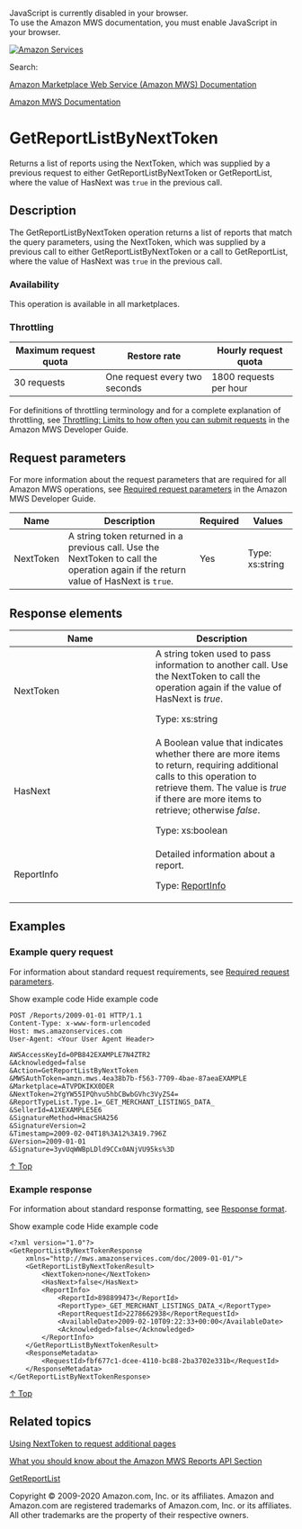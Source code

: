 <div id="MWSDX_noscript">

JavaScript is currently disabled in your browser.  
To use the Amazon MWS documentation, you must enable JavaScript in your
browser.

</div>

<div id="MWSDX_divtop">

[![Amazon
Services](https://images-na.ssl-images-amazon.com/images/G/08/mwsportal/fr_FR/amazonservices.gif "Amazon Services")](http://services.amazon.fr)

<div id="MWSDX_search">

<span id="MWSDX_searchlbl">Search:</span>

</div>

  
<span id="MWSDX_titlebar">[Amazon Marketplace Web Service (Amazon MWS)
Documentation](https://developer.amazonservices.fr/gp/mws/docs.html)</span>

</div>

<div id="MWSDX_divbottom">

<div id="MWSDX_divleft">

<div id="MWSDX_toc">

</div>

</div>

<div id="MWSDX_divright">

<div id="MWSDX_content">

<span id="MWSDX_breadcrumbs">[Amazon MWS
Documentation](https://developer.amazonservices.fr/gp/mws/docs.html)</span>

<div id="Reports_GetReportListByNextToken" class="nested0">

# GetReportListByNextToken

<div class="body">

<span class="ph"> Returns a list of reports using the <span
class="keyword parmname">NextToken</span>, which was supplied by a
previous request to either <span
class="keyword apiname">GetReportListByNextToken</span> or <span
class="keyword apiname">GetReportList</span>, where the value of <span
class="keyword parmname">HasNext</span> was `true` in the previous
call.</span>

</div>

<div id="Description" class="topic concept nested1">

## Description

<div class="body conbody">

The <span id="Description__GetReportListByNextToken"
class="keyword apiname">GetReportListByNextToken</span> operation
returns a list of reports that match the query parameters, using the
<span class="keyword parmname">NextToken</span>, which was supplied by a
previous call to either <span
class="keyword apiname">GetReportListByNextToken</span> or a call to
<span class="keyword apiname">GetReportList</span>, where the value of
<span class="keyword parmname">HasNext</span> was `true` in the previous
call.

<div class="section">

### Availability

This operation is available in all marketplaces.

</div>

<div class="section">

### Throttling

<div class="p">

<div class="tablenoborder">

| Maximum request quota | Restore rate                  | Hourly request quota   |
|-----------------------|-------------------------------|------------------------|
| 30 requests           | One request every two seconds | 1800 requests per hour |

</div>

<span class="ph">For definitions of throttling terminology and for a
complete explanation of throttling, see
<a href="../dev_guide/DG_Throttling.md" class="xref">Throttling: Limits to how often you can submit requests</a>
in the <span class="ph">Amazon MWS Developer Guide</span>.</span>

</div>

</div>

</div>

</div>

<div id="RequestParameters" class="topic reference nested1">

## Request parameters

<div class="body refbody">

<div class="section">

<span class="ph">For more information about the request parameters that
are required for all <span class="ph">Amazon MWS</span> operations, see
<a href="../dev_guide/DG_RequiredRequestParameters.md" class="xref">Required request parameters</a>
in the <span class="ph">Amazon MWS Developer Guide</span>.</span>

</div>

<div class="tablenoborder">

| Name                                            | Description                                                                                                                                                                                                                                                                    | Required | Values                                  |
|-------------------------------------------------|--------------------------------------------------------------------------------------------------------------------------------------------------------------------------------------------------------------------------------------------------------------------------------|----------|-----------------------------------------|
| <span class="keyword parmname">NextToken</span> | <span id="RequestParameters__parm_NextToken" class="ph">A string token returned in a previous call. Use the <span class="keyword parmname">NextToken</span> to call the operation again if the return value of <span class="keyword parmname">HasNext</span> is `true`.</span> | Yes      | <span class="ph">Type: xs:string</span> |

</div>

</div>

</div>

<div id="ResponseElements" class="topic reference nested1">

## Response elements

<div class="body refbody">

<div class="tablenoborder">

<table id="ResponseElements__ResponseElementsTable" class="table" data-cellpadding="4" data-cellspacing="0" data-summary="" data-frame="border" data-border="1" data-rules="all">
<colgroup>
<col style="width: 50%" />
<col style="width: 50%" />
</colgroup>
<thead class="thead" data-align="left">
<tr class="header row">
<th id="d282031e274" class="entry" data-valign="top" width="50%">Name</th>
<th id="d282031e277" class="entry" data-valign="top" width="50%">Description</th>
</tr>
</thead>
<tbody class="tbody">
<tr class="odd row">
<td class="entry" data-valign="top" width="50%" headers="d282031e274 "><span class="keyword parmname">NextToken</span></td>
<td class="entry" data-valign="top" width="50%" headers="d282031e277 "><span class="ph">A string token used to pass information to another call. Use the <span class="keyword parmname">NextToken</span> to call the operation again if the value of <span class="keyword parmname">HasNext</span> is <var class="keyword varname">true</var>.</span>
<p><span class="ph">Type: xs:string</span></p></td>
</tr>
<tr class="even row">
<td class="entry" data-valign="top" width="50%" headers="d282031e274 "><span class="keyword parmname">HasNext</span></td>
<td class="entry" data-valign="top" width="50%" headers="d282031e277 "><span class="ph">A Boolean value that indicates whether there are more items to return, requiring additional calls to this operation to retrieve them. The value is <var class="keyword varname">true</var> if there are more items to retrieve; otherwise <var class="keyword varname">false</var>.</span>
<p><span class="ph">Type: xs:boolean</span></p></td>
</tr>
<tr class="odd row">
<td class="entry" data-valign="top" width="50%" headers="d282031e274 "><span class="keyword parmname">ReportInfo</span></td>
<td class="entry" data-valign="top" width="50%" headers="d282031e277 "><span class="ph">Detailed information about a report.</span>
<p>Type: <a href="Reports_Datatypes.md#ReportInfo" class="xref" title="Detailed information about a report.">ReportInfo</a></p></td>
</tr>
</tbody>
</table>

</div>

</div>

</div>

<div id="Examples" class="topic reference nested1">

## Examples

<div class="body refbody">

<div class="section">

### Example query request

<span class="ph">For information about standard request requirements,
see
<a href="../dev_guide/DG_RequiredRequestParameters.md" class="xref">Required request parameters</a>.</span>

<span class="ph expander"> <span class="keyword parmname xshow">Show
example code</span> <span class="keyword parmname xhide">Hide example
code</span> </span>

<div class="sectiondiv content">

``` pre
POST /Reports/2009-01-01 HTTP/1.1
Content-Type: x-www-form-urlencoded
Host: mws.amazonservices.com
User-Agent: <Your User Agent Header>

AWSAccessKeyId=0PB842EXAMPLE7N4ZTR2
&Acknowledged=false
&Action=GetReportListByNextToken
&MWSAuthToken=amzn.mws.4ea38b7b-f563-7709-4bae-87aeaEXAMPLE
&Marketplace=ATVPDKIKX0DER
&NextToken=2YgYW55IPQhvu5hbCBwbGVhc3VyZS4=
&ReportTypeList.Type.1=_GET_MERCHANT_LISTINGS_DATA_
&SellerId=A1XEXAMPLE5E6
&SignatureMethod=HmacSHA256
&SignatureVersion=2
&Timestamp=2009-02-04T18%3A12%3A19.796Z
&Version=2009-01-01
&Signature=3yvUqWWBpLDld9CCx0ANjVU95ks%3D
```

<a href="#Examples" class="xref">↑ Top</a>

</div>

</div>

<div class="section">

### Example response

<span class="ph">For information about standard response formatting, see
<a href="../dev_guide/DG_ResponseFormat.md" class="xref">Response format</a>.</span>

<span class="ph expander"> <span class="keyword parmname xshow">Show
example code</span> <span class="keyword parmname xhide">Hide example
code</span> </span>

<div class="sectiondiv content">

``` pre
<?xml version="1.0"?>
<GetReportListByNextTokenResponse
    xmlns="http://mws.amazonservices.com/doc/2009-01-01/">
    <GetReportListByNextTokenResult>
        <NextToken>none</NextToken>
        <HasNext>false</HasNext>
        <ReportInfo>
            <ReportId>898899473</ReportId>
            <ReportType>_GET_MERCHANT_LISTINGS_DATA_</ReportType>
            <ReportRequestId>2278662938</ReportRequestId>
            <AvailableDate>2009-02-10T09:22:33+00:00</AvailableDate>
            <Acknowledged>false</Acknowledged>
        </ReportInfo>
    </GetReportListByNextTokenResult>
    <ResponseMetadata>
        <RequestId>fbf677c1-dcee-4110-bc88-2ba3702e331b</RequestId>
    </ResponseMetadata>
</GetReportListByNextTokenResponse>
```

<a href="#Examples" class="xref">↑ Top</a>

</div>

</div>

</div>

</div>

<div id="RelatedActions" class="topic nested1">

## Related topics

<div class="body">

<a href="../dev_guide/DG_NextToken.md" class="xref">Using NextToken to request additional pages</a>

<a href="../reports/Reports_Overview.md" class="xref">What you should know about the Amazon MWS Reports API Section</a>

<a href="Reports_GetReportList.md" class="xref" title="Returns a list of reports that were created in the previous 90 days.">GetReportList</a>

</div>

</div>

</div>

<div id="MWSDX_footer">

Copyright © 2009-2020 Amazon.com, Inc. or its affiliates. Amazon and
Amazon.com are registered trademarks of Amazon.com, Inc. or its
affiliates. All other trademarks are the property of their respective
owners.

</div>

</div>

</div>

<div style="clear: both;">

</div>

</div>
